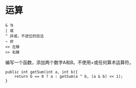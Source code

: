 # 运算
	
	& 与
	| 或
	^ 异或，不进位的加法
	~ 非
	<< 左移
	>> 右移
	

编写一个函数，添加两个数字A和B。不使用+或任何算术运算符。
	
	public int getSum(int a, int b){
		return b == 0 ? a : getSum(a ^ b, (a & b) << 1);
	}
